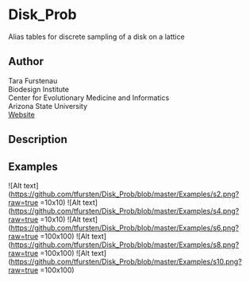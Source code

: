 Disk_Prob
=========
Alias tables for discrete sampling of a disk on a lattice

Author
------
Tara Furstenau  
Biodesign Institute  
Center for Evolutionary Medicine and Informatics  
Arizona State University  
[Website](http://tfursten.github.io)


Description
-----------


Examples
--------
![Alt text](https://github.com/tfursten/Disk_Prob/blob/master/Examples/s2.png?raw=true =10x10)
![Alt text](https://github.com/tfursten/Disk_Prob/blob/master/Examples/s4.png?raw=true =10x10)
![Alt text](https://github.com/tfursten/Disk_Prob/blob/master/Examples/s6.png?raw=true =100x100)
![Alt text](https://github.com/tfursten/Disk_Prob/blob/master/Examples/s8.png?raw=true =100x100)
![Alt text](https://github.com/tfursten/Disk_Prob/blob/master/Examples/s10.png?raw=true =100x100)
